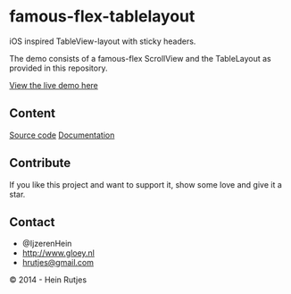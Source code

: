 famous-flex-tablelayout
==========

iOS inspired TableView-layout with sticky headers.

The demo consists of a famous-flex ScrollView and the TableLayout
as provided in this repository. 

[View the live demo here](https://rawgit.com/IjzerenHein/famous-flex-tablelayout/master/example/dist/index.html)


## Content

[Source code](./src/TableLayout.js)
[Documentation](./docs/TableLayout.md)


## Contribute

If you like this project and want to support it, show some love
and give it a star.


## Contact
- 	@IjzerenHein
- 	http://www.gloey.nl
- 	hrutjes@gmail.com

© 2014 - Hein Rutjes
